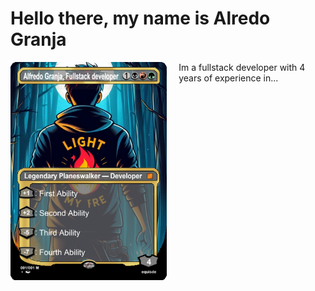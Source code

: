 <h1> Hello there, my name is Alredo Granja</h1>
<section style ="display:flex; flex-direction:row">
<img width="250" src="assets/img/alfredo-granja-planeswalker.png" />
<div style="padding-left:2vw;">Im a fullstack developer with 4 years of experience in...</div>
</section>
 
<!--
**AlfredoGJ/AlfredoGJ** is a ✨ _special_ ✨ repository because its `README.md` (this file) appears on your GitHub profile.

Here are some ideas to get you started:

- 🔭 I’m currently working on ...
- 🌱 I’m currently learning ...
- 👯 I’m looking to collaborate on ...
- 🤔 I’m looking for help with ...
- 💬 Ask me about ...
- 📫 How to reach me: ...
- 😄 Pronouns: ...
- ⚡ Fun fact: ...
  -->
